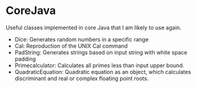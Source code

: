 # CoreJava
Useful classes implemented in core Java that I am likely to use again.

* Dice: Generates random numbers in a specific range
* Cal: Reproduction of the UNIX Cal command
* PadString: Generates strings based on input string with white space padding
* Primecalculator: Calculates all primes less than input upper bound.
* QuadraticEquation: Quadratic equation as an object, which calculates discriminant and real or complex floating point roots.
